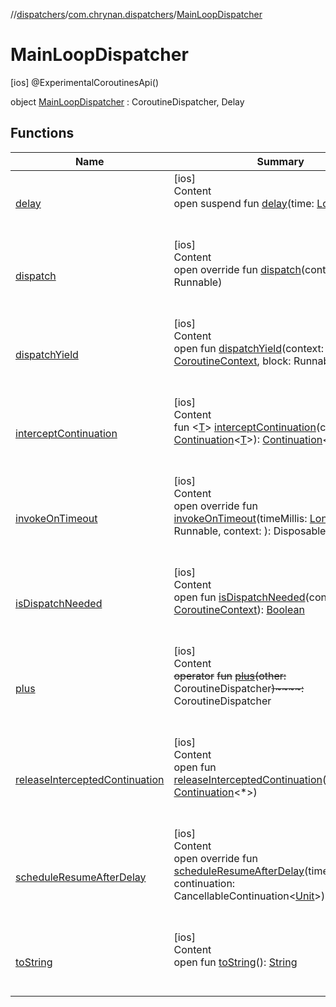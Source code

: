 //[dispatchers](../../../index.md)/[com.chrynan.dispatchers](../index.md)/[MainLoopDispatcher](index.md)



# MainLoopDispatcher  
 [ios] @ExperimentalCoroutinesApi()  
  
object [MainLoopDispatcher](index.md) : CoroutineDispatcher, Delay   


## Functions  
  
|  Name |  Summary | 
|---|---|
| <a name="kotlinx.coroutines/Delay/delay/#kotlin.Long/PointingToDeclaration/"></a>[delay](index.md#%5Bkotlinx.coroutines%2FDelay%2Fdelay%2F%23kotlin.Long%2FPointingToDeclaration%2F%5D%2FFunctions%2F-2048934116)| <a name="kotlinx.coroutines/Delay/delay/#kotlin.Long/PointingToDeclaration/"></a>[ios]  <br>Content  <br>open suspend fun [delay](index.md#%5Bkotlinx.coroutines%2FDelay%2Fdelay%2F%23kotlin.Long%2FPointingToDeclaration%2F%5D%2FFunctions%2F-2048934116)(time: [Long](https://kotlinlang.org/api/latest/jvm/stdlib/kotlin/-long/index.html))  <br><br><br>|
| <a name="com.chrynan.dispatchers/MainLoopDispatcher/dispatch/#CoroutineContext#kotlinx.coroutines.Runnable/PointingToDeclaration/"></a>[dispatch](dispatch.md)| <a name="com.chrynan.dispatchers/MainLoopDispatcher/dispatch/#CoroutineContext#kotlinx.coroutines.Runnable/PointingToDeclaration/"></a>[ios]  <br>Content  <br>open override fun [dispatch](dispatch.md)(context: <!---  GfmCommand {"@class":"org.jetbrains.dokka.gfm.ResolveLinkGfmCommand","dri":{"packageName":"","classNames":"<ERROR CLASS>","callable":null,"target":{"@class":"org.jetbrains.dokka.links.PointingToDeclaration"},"extra":null}} ---><ERROR CLASS><!--- --->, block: Runnable)  <br><br><br>|
| <a name="kotlinx.coroutines/CoroutineDispatcher/dispatchYield/#kotlin.coroutines.CoroutineContext#kotlinx.coroutines.Runnable/PointingToDeclaration/"></a>[dispatchYield](index.md#%5Bkotlinx.coroutines%2FCoroutineDispatcher%2FdispatchYield%2F%23kotlin.coroutines.CoroutineContext%23kotlinx.coroutines.Runnable%2FPointingToDeclaration%2F%5D%2FFunctions%2F-2048934116)| <a name="kotlinx.coroutines/CoroutineDispatcher/dispatchYield/#kotlin.coroutines.CoroutineContext#kotlinx.coroutines.Runnable/PointingToDeclaration/"></a>[ios]  <br>Content  <br>open fun [dispatchYield](index.md#%5Bkotlinx.coroutines%2FCoroutineDispatcher%2FdispatchYield%2F%23kotlin.coroutines.CoroutineContext%23kotlinx.coroutines.Runnable%2FPointingToDeclaration%2F%5D%2FFunctions%2F-2048934116)(context: [CoroutineContext](https://kotlinlang.org/api/latest/jvm/stdlib/kotlin.coroutines/-coroutine-context/index.html), block: Runnable)  <br><br><br>|
| <a name="kotlinx.coroutines/CoroutineDispatcher/interceptContinuation/#kotlin.coroutines.Continuation[TypeParam(bounds=[kotlin.Any?])]/PointingToDeclaration/"></a>[interceptContinuation](index.md#%5Bkotlinx.coroutines%2FCoroutineDispatcher%2FinterceptContinuation%2F%23kotlin.coroutines.Continuation%5BTypeParam%28bounds%3D%5Bkotlin.Any%3F%5D%29%5D%2FPointingToDeclaration%2F%5D%2FFunctions%2F-2048934116)| <a name="kotlinx.coroutines/CoroutineDispatcher/interceptContinuation/#kotlin.coroutines.Continuation[TypeParam(bounds=[kotlin.Any?])]/PointingToDeclaration/"></a>[ios]  <br>Content  <br>fun <[T](index.md#%5Bkotlinx.coroutines%2FCoroutineDispatcher%2FinterceptContinuation%2F%23kotlin.coroutines.Continuation%5BTypeParam%28bounds%3D%5Bkotlin.Any%3F%5D%29%5D%2FPointingToDeclaration%2F%5D%2FFunctions%2F-2048934116)> [interceptContinuation](index.md#%5Bkotlinx.coroutines%2FCoroutineDispatcher%2FinterceptContinuation%2F%23kotlin.coroutines.Continuation%5BTypeParam%28bounds%3D%5Bkotlin.Any%3F%5D%29%5D%2FPointingToDeclaration%2F%5D%2FFunctions%2F-2048934116)(continuation: [Continuation](https://kotlinlang.org/api/latest/jvm/stdlib/kotlin.coroutines/-continuation/index.html)<[T](index.md#%5Bkotlinx.coroutines%2FCoroutineDispatcher%2FinterceptContinuation%2F%23kotlin.coroutines.Continuation%5BTypeParam%28bounds%3D%5Bkotlin.Any%3F%5D%29%5D%2FPointingToDeclaration%2F%5D%2FFunctions%2F-2048934116)>): [Continuation](https://kotlinlang.org/api/latest/jvm/stdlib/kotlin.coroutines/-continuation/index.html)<[T](index.md#%5Bkotlinx.coroutines%2FCoroutineDispatcher%2FinterceptContinuation%2F%23kotlin.coroutines.Continuation%5BTypeParam%28bounds%3D%5Bkotlin.Any%3F%5D%29%5D%2FPointingToDeclaration%2F%5D%2FFunctions%2F-2048934116)>  <br><br><br>|
| <a name="com.chrynan.dispatchers/MainLoopDispatcher/invokeOnTimeout/#kotlin.Long#kotlinx.coroutines.Runnable#CoroutineContext/PointingToDeclaration/"></a>[invokeOnTimeout](invoke-on-timeout.md)| <a name="com.chrynan.dispatchers/MainLoopDispatcher/invokeOnTimeout/#kotlin.Long#kotlinx.coroutines.Runnable#CoroutineContext/PointingToDeclaration/"></a>[ios]  <br>Content  <br>open override fun [invokeOnTimeout](invoke-on-timeout.md)(timeMillis: [Long](https://kotlinlang.org/api/latest/jvm/stdlib/kotlin/-long/index.html), block: Runnable, context: <!---  GfmCommand {"@class":"org.jetbrains.dokka.gfm.ResolveLinkGfmCommand","dri":{"packageName":"","classNames":"<ERROR CLASS>","callable":null,"target":{"@class":"org.jetbrains.dokka.links.PointingToDeclaration"},"extra":null}} ---><ERROR CLASS><!--- --->): DisposableHandle  <br><br><br>|
| <a name="kotlinx.coroutines/CoroutineDispatcher/isDispatchNeeded/#kotlin.coroutines.CoroutineContext/PointingToDeclaration/"></a>[isDispatchNeeded](index.md#%5Bkotlinx.coroutines%2FCoroutineDispatcher%2FisDispatchNeeded%2F%23kotlin.coroutines.CoroutineContext%2FPointingToDeclaration%2F%5D%2FFunctions%2F-2048934116)| <a name="kotlinx.coroutines/CoroutineDispatcher/isDispatchNeeded/#kotlin.coroutines.CoroutineContext/PointingToDeclaration/"></a>[ios]  <br>Content  <br>open fun [isDispatchNeeded](index.md#%5Bkotlinx.coroutines%2FCoroutineDispatcher%2FisDispatchNeeded%2F%23kotlin.coroutines.CoroutineContext%2FPointingToDeclaration%2F%5D%2FFunctions%2F-2048934116)(context: [CoroutineContext](https://kotlinlang.org/api/latest/jvm/stdlib/kotlin.coroutines/-coroutine-context/index.html)): [Boolean](https://kotlinlang.org/api/latest/jvm/stdlib/kotlin/-boolean/index.html)  <br><br><br>|
| <a name="kotlinx.coroutines/CoroutineDispatcher/plus/#kotlinx.coroutines.CoroutineDispatcher/PointingToDeclaration/"></a>[plus](index.md#%5Bkotlinx.coroutines%2FCoroutineDispatcher%2Fplus%2F%23kotlinx.coroutines.CoroutineDispatcher%2FPointingToDeclaration%2F%5D%2FFunctions%2F-2048934116)| <a name="kotlinx.coroutines/CoroutineDispatcher/plus/#kotlinx.coroutines.CoroutineDispatcher/PointingToDeclaration/"></a>[ios]  <br>Content  <br>~~operator~~ ~~fun~~ [~~plus~~](index.md#%5Bkotlinx.coroutines%2FCoroutineDispatcher%2Fplus%2F%23kotlinx.coroutines.CoroutineDispatcher%2FPointingToDeclaration%2F%5D%2FFunctions%2F-2048934116)~~(~~~~other~~~~:~~ CoroutineDispatcher~~)~~~~:~~ CoroutineDispatcher  <br><br><br>|
| <a name="kotlinx.coroutines/CoroutineDispatcher/releaseInterceptedContinuation/#kotlin.coroutines.Continuation[*]/PointingToDeclaration/"></a>[releaseInterceptedContinuation](index.md#%5Bkotlinx.coroutines%2FCoroutineDispatcher%2FreleaseInterceptedContinuation%2F%23kotlin.coroutines.Continuation%5B*%5D%2FPointingToDeclaration%2F%5D%2FFunctions%2F-2048934116)| <a name="kotlinx.coroutines/CoroutineDispatcher/releaseInterceptedContinuation/#kotlin.coroutines.Continuation[*]/PointingToDeclaration/"></a>[ios]  <br>Content  <br>open fun [releaseInterceptedContinuation](index.md#%5Bkotlinx.coroutines%2FCoroutineDispatcher%2FreleaseInterceptedContinuation%2F%23kotlin.coroutines.Continuation%5B*%5D%2FPointingToDeclaration%2F%5D%2FFunctions%2F-2048934116)(continuation: [Continuation](https://kotlinlang.org/api/latest/jvm/stdlib/kotlin.coroutines/-continuation/index.html)<*>)  <br><br><br>|
| <a name="com.chrynan.dispatchers/MainLoopDispatcher/scheduleResumeAfterDelay/#kotlin.Long#kotlinx.coroutines.CancellableContinuation[kotlin.Unit]/PointingToDeclaration/"></a>[scheduleResumeAfterDelay](schedule-resume-after-delay.md)| <a name="com.chrynan.dispatchers/MainLoopDispatcher/scheduleResumeAfterDelay/#kotlin.Long#kotlinx.coroutines.CancellableContinuation[kotlin.Unit]/PointingToDeclaration/"></a>[ios]  <br>Content  <br>open override fun [scheduleResumeAfterDelay](schedule-resume-after-delay.md)(timeMillis: [Long](https://kotlinlang.org/api/latest/jvm/stdlib/kotlin/-long/index.html), continuation: CancellableContinuation<[Unit](https://kotlinlang.org/api/latest/jvm/stdlib/kotlin/-unit/index.html)>)  <br><br><br>|
| <a name="kotlinx.coroutines/CoroutineDispatcher/toString/#/PointingToDeclaration/"></a>[toString](index.md#%5Bkotlinx.coroutines%2FCoroutineDispatcher%2FtoString%2F%23%2FPointingToDeclaration%2F%5D%2FFunctions%2F-2048934116)| <a name="kotlinx.coroutines/CoroutineDispatcher/toString/#/PointingToDeclaration/"></a>[ios]  <br>Content  <br>open fun [toString](index.md#%5Bkotlinx.coroutines%2FCoroutineDispatcher%2FtoString%2F%23%2FPointingToDeclaration%2F%5D%2FFunctions%2F-2048934116)(): [String](https://kotlinlang.org/api/latest/jvm/stdlib/kotlin/-string/index.html)  <br><br><br>|

